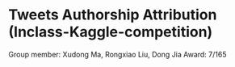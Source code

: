 # Tweets Authorship Attribution (Inclass-Kaggle-competition)
Group member: Xudong Ma, Rongxiao Liu, Dong Jia
Award: 7/165
